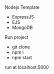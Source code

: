 Nodejs Template 
- ExpressJS
- EJS
- MongoDB

Run project
- git clone
- npm i
- npm start

run at localhost:5000
